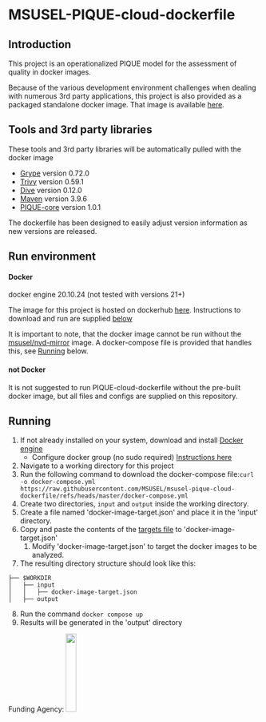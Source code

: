 # MSUSEL-PIQUE-cloud-dockerfile

## Introduction
This project is an operationalized PIQUE model for the assessment of quality in docker images.

Because of the various development environment challenges when dealing with numerous 3rd party applications, 
this project is also provided as a packaged standalone docker image. That image is available
[here](https://hub.docker.com/repository/docker/msusel/pique-cloud-dockerfile/general).

## Tools and 3rd party libraries
These tools and 3rd party libraries will be automatically pulled with the docker image
* [Grype](https://github.com/anchore/grype) version 0.72.0
* [Trivy](https://github.com/aquasecurity/trivy) version 0.59.1
* [Dive](ttps://github.com/wagoodman/dive) version 0.12.0
* [Maven](https://github.com/apache/maven) version 3.9.6
* [PIQUE-core](https://github.com/MSUSEL/msusel-pique) version 1.0.1

The dockerfile has been designed to easily adjust version information as new versions are released.

## Run environment
#### Docker
docker engine 20.10.24 (not tested with versions 21+)

The image for this project is hosted on dockerhub 
[here](https://hub.docker.com/repository/docker/msusel/pique-cloud-dockerfile/general). Instructions to download
and run are supplied [below](https://github.com/MSUSEL/msusel-pique-cloud-dockerfile/tree/master#running)

It is important to note, that the docker image cannot be run without the [msusel/nvd-mirror](https://hub.docker.com/repository/docker/msusel/nvd-mirror/general) image. A docker-compose file is provided that handles this, see [Running](#running) below.

#### not Docker
It is not suggested to run PIQUE-cloud-dockerfile without the pre-built docker image, but all files and configs are supplied on this repository.

## Running
1. If not already installed on your system, download and install [Docker engine](https://docs.docker.com/engine/install/)
    * Configure docker group (no sudo required) [Instructions here](https://docs.docker.com/engine/install/linux-postinstall/)
2. Navigate to a working directory for this project
3. Run the following command to download the docker-compose file:`curl -o docker-compose.yml https://raw.githubusercontent.com/MSUSEL/msusel-pique-cloud-dockerfile/refs/heads/master/docker-compose.yml`
4. Create two directories, `input` and `output` inside the working directory.
5. Create a file named 'docker-image-target.json' and place it in the 'input' directory.
6. Copy and paste the contents of the [targets file](input/docker-image-target.json) to 'docker-image-target.json'
   1. Modify 'docker-image-target.json' to target the docker images to be analyzed.
7. The resulting directory structure should look like this:
```
├── $WORKDIR
│   ├── input
│   │   ├── docker-image-target.json
│   ├── output
```
8. Run the command `docker compose up`
9. Results will be generated in the 'output' directory

Funding Agency:
[<img src="https://www.cisa.gov/profiles/cisad8_gov/themes/custom/gesso/dist/images/backgrounds/6fdaa25709d28dfb5cca.svg" width="20%" height="20%">](https://www.cisa.gov/)
